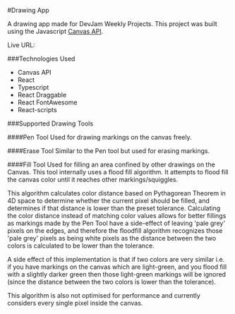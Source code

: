 #Drawing App

A drawing app made for DevJam Weekly Projects. This project was built using the Javascript [Canvas API](https://developer.mozilla.org/en-US/docs/Web/API/Canvas_API).

Live URL: 

###Technologies Used

- Canvas API
- React 
- Typescript
- React Draggable  
- React FontAwesome
- React-scripts

###Supported Drawing Tools

####Pen Tool
Used for drawing markings on the canvas freely.

####Erase Tool
Similar to the Pen tool but used for erasing markings.

####Fill Tool
Used for filling an area confined by other drawings on the Canvas. This tool internally uses a flood fill algorithm. It attempts to flood fill the canvas color until it reaches other markings/squiggles.  

This algorithm calculates color distance based on Pythagorean Theorem in 4D space to determine whether the current pixel should be filled, and determines if that distance is lower than the preset tolerance. Calculating the color distance instead of matching color values allows for better fillings as markings made by the Pen Tool have a side-effect of leaving 'pale grey' pixels on the edges, and therefore the floodfill algorithm recognizes those 'pale grey' pixels as being white pixels as the distance between the two colors is calculated to be lower than the tolerance. 

A side effect of this implementation is that if two colors are very similar i.e. if you have markings on the canvas which are light-green, and you flood fill with a slightly darker green then those light-green markings will be ignored (since the distance between the two colors is lower than the tolerance).

This algorithm is also not optimised for performance and currently considers every single pixel inside the canvas.